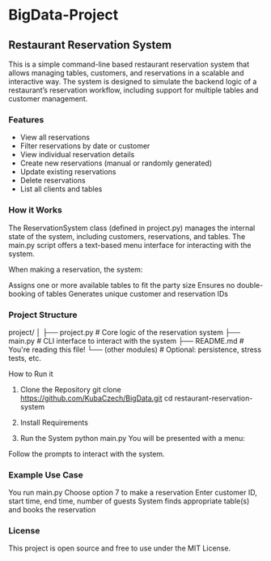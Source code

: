# BigData-Project
## **Restaurant Reservation System**

This is a simple command-line based restaurant reservation system that allows managing tables, customers, and reservations in a scalable and interactive way. The system is designed to simulate the backend logic of a restaurant’s reservation workflow, including support for multiple tables and customer management.

### Features

* View all reservations
* Filter reservations by date or customer
* View individual reservation details
* Create new reservations (manual or randomly generated)
* Update existing reservations
* Delete reservations
* List all clients and tables

### How it Works

The ReservationSystem class (defined in project.py) manages the internal state of the system, including customers, reservations, and tables. The main.py script offers a text-based menu interface for interacting with the system.

When making a reservation, the system:

Assigns one or more available tables to fit the party size
Ensures no double-booking of tables
Generates unique customer and reservation IDs

### Project Structure

project/
│
├── project.py         # Core logic of the reservation system
├── main.py            # CLI interface to interact with the system
├── README.md          # You're reading this file!
└── (other modules)    # Optional: persistence, stress tests, etc.

How to Run it

1. Clone the Repository
git clone https://github.com/KubaCzech/BigData.git
cd restaurant-reservation-system

2. Install Requirements

3. Run the System
python main.py
You will be presented with a menu:

Follow the prompts to interact with the system.

### Example Use Case

You run main.py
Choose option 7 to make a reservation
Enter customer ID, start time, end time, number of guests
System finds appropriate table(s) and books the reservation

### License
This project is open source and free to use under the MIT License.